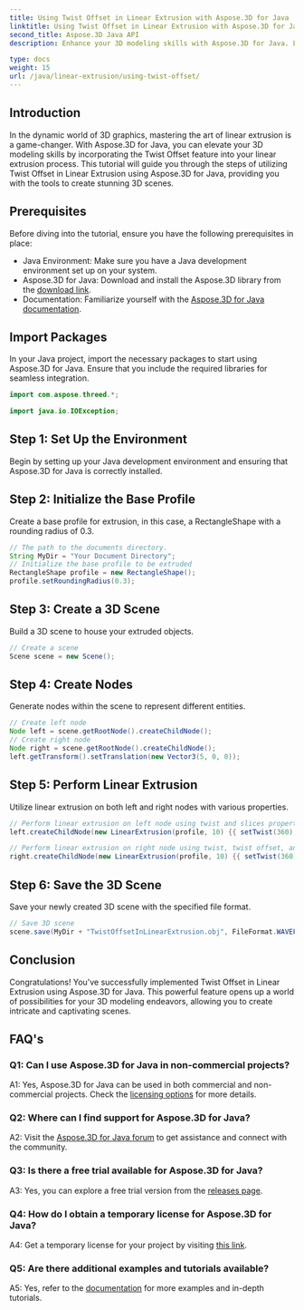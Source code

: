 ```yaml
---
title: Using Twist Offset in Linear Extrusion with Aspose.3D for Java
linktitle: Using Twist Offset in Linear Extrusion with Aspose.3D for Java
second_title: Aspose.3D Java API
description: Enhance your 3D modeling skills with Aspose.3D for Java. Learn to use Twist Offset in Linear Extrusion in this comprehensive tutorial.

type: docs
weight: 15
url: /java/linear-extrusion/using-twist-offset/
---
```

## Introduction

In the dynamic world of 3D graphics, mastering the art of linear extrusion is a game-changer. With Aspose.3D for Java, you can elevate your 3D modeling skills by incorporating the Twist Offset feature into your linear extrusion process. This tutorial will guide you through the steps of utilizing Twist Offset in Linear Extrusion using Aspose.3D for Java, providing you with the tools to create stunning 3D scenes.

## Prerequisites

Before diving into the tutorial, ensure you have the following prerequisites in place:

- Java Environment: Make sure you have a Java development environment set up on your system.
- Aspose.3D for Java: Download and install the Aspose.3D library from the [download link](https://releases.aspose.com/3d/java/).
- Documentation: Familiarize yourself with the [Aspose.3D for Java documentation](https://reference.aspose.com/3d/java/).

## Import Packages

In your Java project, import the necessary packages to start using Aspose.3D for Java. Ensure that you include the required libraries for seamless integration.

```java
import com.aspose.threed.*;

import java.io.IOException;
```

## Step 1: Set Up the Environment

Begin by setting up your Java development environment and ensuring that Aspose.3D for Java is correctly installed.

## Step 2: Initialize the Base Profile

Create a base profile for extrusion, in this case, a RectangleShape with a rounding radius of 0.3.

```java
// The path to the documents directory.
String MyDir = "Your Document Directory";
// Initialize the base profile to be extruded
RectangleShape profile = new RectangleShape();
profile.setRoundingRadius(0.3);
```

## Step 3: Create a 3D Scene

Build a 3D scene to house your extruded objects.

```java
// Create a scene
Scene scene = new Scene();
```

## Step 4: Create Nodes

Generate nodes within the scene to represent different entities.

```java
// Create left node
Node left = scene.getRootNode().createChildNode();
// Create right node
Node right = scene.getRootNode().createChildNode();
left.getTransform().setTranslation(new Vector3(5, 0, 0));
```

## Step 5: Perform Linear Extrusion

Utilize linear extrusion on both left and right nodes with various properties.

```java
// Perform linear extrusion on left node using twist and slices property
left.createChildNode(new LinearExtrusion(profile, 10) {{ setTwist(360); setSlices(100); }});

// Perform linear extrusion on right node using twist, twist offset, and slices property
right.createChildNode(new LinearExtrusion(profile, 10) {{ setTwist(360); setSlices(100); setTwistOffset(new Vector3(3, 0, 0)); }});
```

## Step 6: Save the 3D Scene

Save your newly created 3D scene with the specified file format.

```java
// Save 3D scene
scene.save(MyDir + "TwistOffsetInLinearExtrusion.obj", FileFormat.WAVEFRONTOBJ);
```

## Conclusion

Congratulations! You've successfully implemented Twist Offset in Linear Extrusion using Aspose.3D for Java. This powerful feature opens up a world of possibilities for your 3D modeling endeavors, allowing you to create intricate and captivating scenes.

## FAQ's

### Q1: Can I use Aspose.3D for Java in non-commercial projects?

A1: Yes, Aspose.3D for Java can be used in both commercial and non-commercial projects. Check the [licensing options](https://purchase.aspose.com/buy) for more details.

### Q2: Where can I find support for Aspose.3D for Java?

A2: Visit the [Aspose.3D for Java forum](https://forum.aspose.com/c/3d/18) to get assistance and connect with the community.

### Q3: Is there a free trial available for Aspose.3D for Java?

A3: Yes, you can explore a free trial version from the [releases page](https://releases.aspose.com/).

### Q4: How do I obtain a temporary license for Aspose.3D for Java?

A4: Get a temporary license for your project by visiting [this link](https://purchase.aspose.com/temporary-license/).

### Q5: Are there additional examples and tutorials available?

A5: Yes, refer to the [documentation](https://reference.aspose.com/3d/java/) for more examples and in-depth tutorials.
